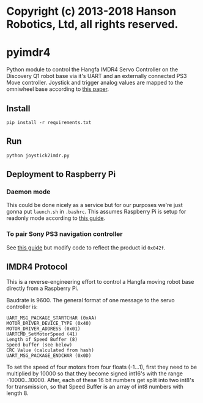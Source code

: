 # Copyright (c) 2013-2018 Hanson Robotics, Ltd, all rights reserved. 
# pyimdr4

Python module to control the Hangfa IMDR4 Servo Controller on the Discovery Q1 robot base via it's UART and an externally connected PS3 Move controller. Joystick and trigger analog values are mapped to the omniwheel base according to [this paper](http://citeseerx.ist.psu.edu/viewdoc/download?doi=10.1.1.99.1083&rep=rep1&type=pdf).

## Install

    pip install -r requirements.txt

## Run

    python joystick2imdr.py

## Deployment to Raspberry Pi

### Daemon mode

This could be done nicely as a service but for our purposes we're just gonna put `launch.sh` in `.bashrc`. This assumes Raspberry Pi is setup for readonly mode according to [this guide](http://hallard.me/raspberry-pi-read-only/).

### To pair Sony PS3 navigation controller

See [this guide](https://www.piborg.org/rpi-ps3-help) but modify code to reflect the product id `0x042f`.

## IMDR4 Protocol

This is a reverse-engineering effort to control a Hangfa moving robot base directly from a Raspberry Pi.

Baudrate is 9600. The general format of one message to the servo controller is:

    UART_MSG_PACKAGE_STARTCHAR (0xAA)
    MOTOR_DRIVER_DEVICE_TYPE (0x40)
    MOTOR_DRIVER_ADDRESS (0x01)
    UARTCMD_SetMotorSpeed (41)
    Length of Speed Buffer (8)
    Speed buffer (see below)
    CRC Value (calculated from hash)
    UART_MSG_PACKAGE_ENDCHAR (0x0D)

To set the speed of four motors from four floats (-1...1), first they need to be multiplied by 10000 so that they become signed int16's with the range -10000...10000. After, each of these 16 bit numbers get split into two int8's for transmission, so that Speed Buffer is an array of int8 numbers with length 8.